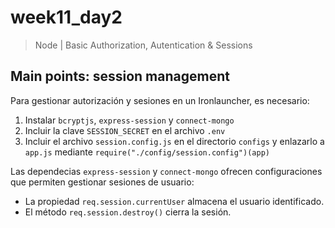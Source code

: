 # week11_day2

> Node | Basic Authorization, Autentication & Sessions


## Main points: session management

Para gestionar autorización y sesiones en un Ironlauncher, es necesario:
1. Instalar `bcryptjs`, `express-session` y `connect-mongo`
2. Incluir la clave `SESSION_SECRET` en el archivo `.env`
3. Incluir el archivo `session.config.js` en el directorio `configs` y enlazarlo a `app.js` mediante `require("./config/session.config")(app)`

Las dependecias `express-session` y `connect-mongo` ofrecen configuraciones que permiten gestionar sesiones de usuario:
- La propiedad `req.session.currentUser` almacena el usuario identificado.
- El método `req.session.destroy()` cierra la sesión.